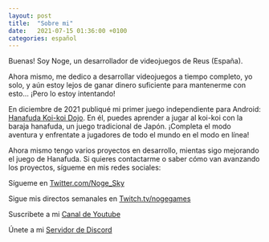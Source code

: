 ```yaml
---
layout: post
title:  "Sobre mi"
date:   2021-07-15 01:36:00 +0100
categories: español
---
```


Buenas! Soy Noge, un desarrollador de videojuegos de Reus (España).

Ahora mismo, me dedico a desarrollar videojuegos a tiempo completo, yo solo, y aún estoy lejos de ganar dinero suficiente para mantenerme con esto... ¡Pero lo estoy intentando!

En diciembre de 2021 publiqué mi primer juego independiente para Android: [Hanafuda Koi-koi Dojo](https://play.google.com/store/apps/details?id=com.Noge.HanafudaKoikoi). En él, puedes aprender a jugar al koi-koi con la baraja hanafuda, un juego tradicional de Japón. ¡Completa el modo aventura y enfrentate a jugadores de todo el mundo en el modo en línea!

Ahora mismo tengo varios proyectos en desarrollo, mientas sigo mejorando el juego de Hanafuda. Si quieres contactarme o saber cómo van avanzando los proyectos, sígueme en mis redes sociales:

Sígueme en [Twitter.com/Noge_Sky](https://twitter.com/Noge_Sky)

Sigue mis directos semanales en [Twitch.tv/nogegames](https://www.twitch.tv/nogegames)

Suscribete a mi [Canal de Youtube](https://www.youtube.com/channel/UCGZNJxZ_s1ONgvCER7TAGLA)

Únete a mi [Servidor de Discord](https://discord.gg/s9Gs8P7xd3)


